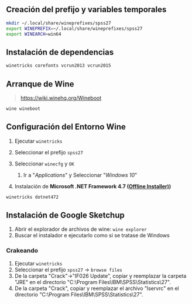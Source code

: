 ## Creación del prefijo y variables temporales
```bash
mkdir ~/.local/share/wineprefixes/spss27
export WINEPREFIX=~/.local/share/wineprefixes/spss27
export WINEARCH=win64
```

## Instalación de dependencias
```bash
winetricks corefonts vcrun2013 vcrun2015
```

## Arranque de Wine
> https://wiki.winehq.org/Wineboot

```bash
wine wineboot
```

## Configuración del Entorno Wine
1. Ejecutar `winetricks`
2. Seleccionar el prefijo `spss27`
3. Seleccionar `winecfg` y `OK`
   
    1. Ir a "_Applications_" y Seleccionar "_Windows 10_"

2. Instalación de **Microsoft .NET Framework 4.7 ([Offline Installer)](https://www.microsoft.com/en-us/download/confirmation.aspx?id=55167))**

```bash
winetricks dotnet472
```

## Instalación de Google Sketchup

1. Abrir el explorador de archivos de wine: `wine explorer`
2. Buscar el instalador e ejecutarlo como si se tratase de Windows

### Crakeando
1. Ejecutar `winetricks`
2. Seleccionar el prefijo `spss27` -> `browse files`
3. De la carpeta "Crack"->"IF026 Update", copiar y reemplazar la carpeta "JRE" en el directorio "C:\Program Files\IBM\SPSS\Statistics\27".
4. De la carpeta "Crack", copiar y reemplazar el archivo "lservrc" en el directorio "C:\Program Files\IBM\SPSS\Statistics\27".

